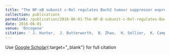 ```yaml
---
title: "The NF-κB subunit c-Rel regulates Bach2 tumour suppressor expression in B-cell lymphoma"
collection: publications
permalink: /publication/2016-06-01-The-NF-B-subunit-c-Rel-regulates-Bach2-tumour-suppressor-expression-in-B-cell-lymphoma
date: 2016-06-01
venue: 'Oncogene'
citation: ' J. Hunter,  J. Butterworth,  B. Zhao,  H. Sellier,  K. Campbell,  H. Thomas,  C. Bacon,  S. Cockell,  B. Gewurz,  N. Perkins, &quot;The NF-κB subunit c-Rel regulates Bach2 tumour suppressor expression in B-cell lymphoma.&quot; Oncogene, 2016.'
---
```

Use [Google Scholar](https://scholar.google.com/scholar?q=The+NF+κB+subunit+c+Rel+regulates+Bach2+tumour+suppressor+expression+in+B+cell+lymphoma){:target="_blank"} for full citation